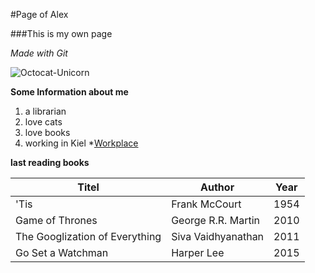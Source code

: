 #Page of Alex

###This is my own page

*Made with Git*


![Octocat-Unicorn](https://octodex.github.com/images/twenty-percent-cooler-octocat.png)


**Some Information about me**
1. a librarian
2. love cats
3. love books
4. working in Kiel
  *[Workplace](www.ipn.uni-kiel.de/en)
  

**last reading books**

|Titel     |Author   |Year     |
|----------|----------|----------|
|'Tis	   |Frank McCourt   |1954   |
|Game of Thrones   |George R.R. Martin   |2010   |
|The Googlization of Everything   |Siva Vaidhyanathan   |2011   |
|Go Set a Watchman   |Harper Lee   |2015   |